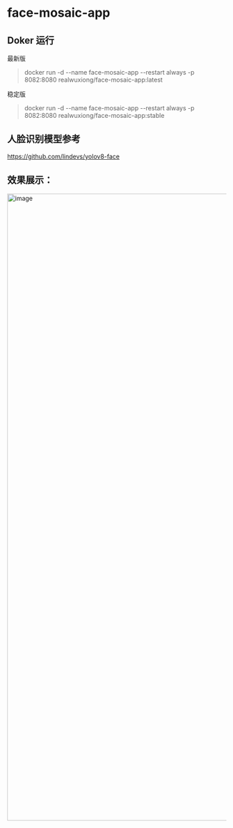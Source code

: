 # face-mosaic-app

## Doker 运行
最新版
> docker run -d --name face-mosaic-app --restart always -p 8082:8080 realwuxiong/face-mosaic-app:latest

稳定版
> docker run -d --name face-mosaic-app --restart always -p 8082:8080 realwuxiong/face-mosaic-app:stable


## 人脸识别模型参考
https://github.com/lindevs/yolov8-face

## 效果展示：
<img width="1438" alt="image" src="https://github.com/user-attachments/assets/fc4441d8-e85b-4df7-8de1-ca061346f369" />
